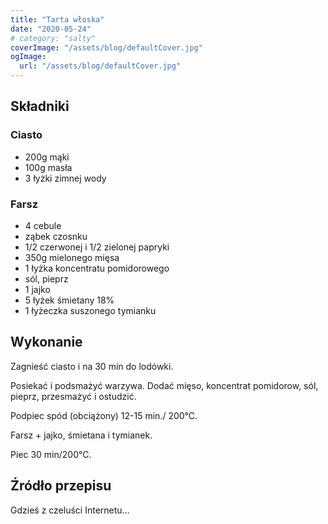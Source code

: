 ```yaml
---
title: "Tarta włoska"
date: "2020-05-24"
# category: "salty"
coverImage: "/assets/blog/defaultCover.jpg"
ogImage:
  url: "/assets/blog/defaultCover.jpg"
---
```


## Składniki

### Ciasto

- 200g mąki
- 100g masła
- 3 łyżki zimnej wody

### Farsz

- 4 cebule
- ząbek czosnku
- 1/2 czerwonej i 1/2 zielonej papryki
- 350g mielonego mięsa
- 1 łyżka koncentratu pomidorowego
- sól, pieprz
- 1 jajko
- 5 łyżek śmietany 18%
- 1 łyżeczka suszonego tymianku

## Wykonanie

Zagnieść ciasto i na 30 min do lodówki.

Posiekać i podsmażyć warzywa. Dodać mięso, koncentrat pomidorow, sól, pieprz, przesmażyć i ostudzić.

Podpiec spód (obciążony) 12-15 min./ 200°C.

Farsz + jajko, śmietana i tymianek.

Piec 30 min/200°C.

## Źródło przepisu

Gdzieś z czeluści Internetu…
